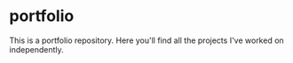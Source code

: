 # portfolio
This is a portfolio repository. Here you'll find all the projects I've worked on independently.

